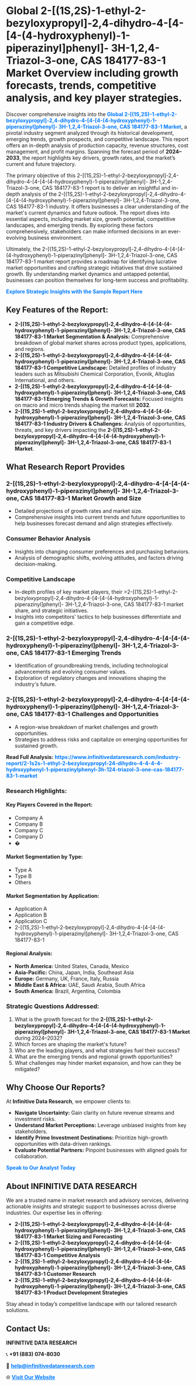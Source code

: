 <h1>Global 2-[(1S,2S)-1-ethyl-2-bezyloxypropyl]-2,4-dihydro-4-[4-[4-(4-hydroxyphenyl)-1-piperazinyl]phenyl]- 3H-1,2,4-Triazol-3-one, CAS 184177-83-1 Market Overview including growth forecasts, trends, competitive analysis, and key player strategies.</h1>
<p>
Discover comprehensive insights into the 
<a href="https://www.infinitivedataresearch.com/industry-report/2-1s2s-1-ethyl-2-bezyloxypropyl-24-dihydro-4-4-4-4-hydroxyphenyl-1-piperazinylphenyl-3h-124-triazol-3-one-cas-184177-83-1-market" rel="dofollow" style="color: #007BFF; text-decoration: none;"><strong>Global 2-[(1S,2S)-1-ethyl-2-bezyloxypropyl]-2,4-dihydro-4-[4-[4-(4-hydroxyphenyl)-1-piperazinyl]phenyl]- 3H-1,2,4-Triazol-3-one, CAS 184177-83-1 Market</strong></a>, a pivotal industry segment analyzed through its historical development, emerging trends, growth prospects, and competitive landscape. This report offers an in-depth analysis of production capacity, revenue structures, cost management, and profit margins. Spanning the forecast period of <strong>2024–2033</strong>, the report highlights key drivers, growth rates, and the market’s current and future trajectory.
</p>
<p>
The primary objective of this 2-[(1S,2S)-1-ethyl-2-bezyloxypropyl]-2,4-dihydro-4-[4-[4-(4-hydroxyphenyl)-1-piperazinyl]phenyl]- 3H-1,2,4-Triazol-3-one, CAS 184177-83-1 report is to deliver an insightful and in-depth analysis of the 2-[(1S,2S)-1-ethyl-2-bezyloxypropyl]-2,4-dihydro-4-[4-[4-(4-hydroxyphenyl)-1-piperazinyl]phenyl]- 3H-1,2,4-Triazol-3-one, CAS 184177-83-1 industry. It offers businesses a clear understanding of the market's current dynamics and future outlook. The report dives into essential aspects, including market size, growth potential, competitive landscapes, and emerging trends. By exploring these factors comprehensively, stakeholders can make informed decisions in an ever-evolving business environment.
</p>
<p>
Ultimately, the 2-[(1S,2S)-1-ethyl-2-bezyloxypropyl]-2,4-dihydro-4-[4-[4-(4-hydroxyphenyl)-1-piperazinyl]phenyl]- 3H-1,2,4-Triazol-3-one, CAS 184177-83-1 market report provides a roadmap for identifying lucrative market opportunities and crafting strategic initiatives that drive sustained growth. By understanding market dynamics and untapped potential, businesses can position themselves for long-term success and profitability.
</p>
<p>
<a href="https://www.infinitivedataresearch.com/request-sample/reportId=102000" style="color: #007BFF; text-decoration: none;"><strong>Explore Strategic Insights with the Sample Report Here</strong></a>
</p>

<h2>Key Features of the Report:</h2>
<ul>
<li><strong>2-[(1S,2S)-1-ethyl-2-bezyloxypropyl]-2,4-dihydro-4-[4-[4-(4-hydroxyphenyl)-1-piperazinyl]phenyl]- 3H-1,2,4-Triazol-3-one, CAS 184177-83-1 Market Segmentation & Analysis:</strong> Comprehensive breakdown of global market shares across product types, applications, and regions.</li>
<li><strong>2-[(1S,2S)-1-ethyl-2-bezyloxypropyl]-2,4-dihydro-4-[4-[4-(4-hydroxyphenyl)-1-piperazinyl]phenyl]- 3H-1,2,4-Triazol-3-one, CAS 184177-83-1 Competitive Landscape:</strong> Detailed profiles of industry leaders such as Mitsubishi Chemical Corporation, Evonik, Altuglas International, and others.</li>
<li><strong>2-[(1S,2S)-1-ethyl-2-bezyloxypropyl]-2,4-dihydro-4-[4-[4-(4-hydroxyphenyl)-1-piperazinyl]phenyl]- 3H-1,2,4-Triazol-3-one, CAS 184177-83-1 Emerging Trends & Growth Forecasts:</strong> Focused insights on macro and micro trends shaping the market till <strong>2032</strong>.</li>
<li><strong>2-[(1S,2S)-1-ethyl-2-bezyloxypropyl]-2,4-dihydro-4-[4-[4-(4-hydroxyphenyl)-1-piperazinyl]phenyl]- 3H-1,2,4-Triazol-3-one, CAS 184177-83-1 Industry Drivers & Challenges:</strong> Analysis of opportunities, threats, and key drivers impacting the <strong>2-[(1S,2S)-1-ethyl-2-bezyloxypropyl]-2,4-dihydro-4-[4-[4-(4-hydroxyphenyl)-1-piperazinyl]phenyl]- 3H-1,2,4-Triazol-3-one, CAS 184177-83-1 Market</strong>.</li>
</ul>

<h2>What Research Report Provides</h2>
<h3>2-[(1S,2S)-1-ethyl-2-bezyloxypropyl]-2,4-dihydro-4-[4-[4-(4-hydroxyphenyl)-1-piperazinyl]phenyl]- 3H-1,2,4-Triazol-3-one, CAS 184177-83-1 Market Growth and Size</h3>
<ul>
<li>Detailed projections of growth rates and market size.</li>
<li>Comprehensive insights into current trends and future opportunities to help businesses forecast demand and align strategies effectively.</li>
</ul>

<h3>Consumer Behavior Analysis</h3>
<ul>
<li>Insights into changing consumer preferences and purchasing behaviors.</li>
<li>Analysis of demographic shifts, evolving attitudes, and factors driving decision-making.</li>
</ul>

<h3>Competitive Landscape</h3>
<ul>
<li>In-depth profiles of key market players, their >2-[(1S,2S)-1-ethyl-2-bezyloxypropyl]-2,4-dihydro-4-[4-[4-(4-hydroxyphenyl)-1-piperazinyl]phenyl]- 3H-1,2,4-Triazol-3-one, CAS 184177-83-1 market share, and strategic initiatives.</li>
<li>Insights into competitors' tactics to help businesses differentiate and gain a competitive edge.</li>
</ul>

<h3>2-[(1S,2S)-1-ethyl-2-bezyloxypropyl]-2,4-dihydro-4-[4-[4-(4-hydroxyphenyl)-1-piperazinyl]phenyl]- 3H-1,2,4-Triazol-3-one, CAS 184177-83-1 Emerging Trends</h3>
<ul>
<li>Identification of groundbreaking trends, including technological advancements and evolving consumer values.</li>
<li>Exploration of regulatory changes and innovations shaping the industry's future.</li>
</ul>

<h3>2-[(1S,2S)-1-ethyl-2-bezyloxypropyl]-2,4-dihydro-4-[4-[4-(4-hydroxyphenyl)-1-piperazinyl]phenyl]- 3H-1,2,4-Triazol-3-one, CAS 184177-83-1 Challenges and Opportunities</h3>
<ul>
<li>A region-wise breakdown of market challenges and growth opportunities.</li>
<li>Strategies to address risks and capitalize on emerging opportunities for sustained growth.</li>
</ul>
<p><strong>Read Full Analysis:</strong> <a href="https://www.infinitivedataresearch.com/industry-report/2-1s2s-1-ethyl-2-bezyloxypropyl-24-dihydro-4-4-4-4-hydroxyphenyl-1-piperazinylphenyl-3h-124-triazol-3-one-cas-184177-83-1-market" rel="dofollow" style="color: #007BFF; text-decoration: none;"><strong>https://www.infinitivedataresearch.com/industry-report/2-1s2s-1-ethyl-2-bezyloxypropyl-24-dihydro-4-4-4-4-hydroxyphenyl-1-piperazinylphenyl-3h-124-triazol-3-one-cas-184177-83-1-market</strong></a></p>
<h3>Research Highlights:</h3>
<h4>Key Players Covered in the Report:</h4>
<ul><li>Company A</li><li>Company B</li><li>Company C</li><li>Company D</li><li>�</li></ul>
<h4>Market Segmentation by Type:</h4>
<ul><li>Type A</li><li>Type B</li><li>Others</li></ul>
<h4>Market Segmentation by Application:</h4>
<ul><li>Application A</li><li>Application B</li><li>Application C</li><li>2-[(1S,2S)-1-ethyl-2-bezyloxypropyl]-2,4-dihydro-4-[4-[4-(4-hydroxyphenyl)-1-piperazinyl]phenyl]- 3H-1,2,4-Triazol-3-one, CAS 184177-83-1</li></ul>

<h4>Regional Analysis:</h4>
<ul>
<li><strong>North America:</strong> United States, Canada, Mexico</li>
<li><strong>Asia-Pacific:</strong> China, Japan, India, Southeast Asia</li>
<li><strong>Europe:</strong> Germany, UK, France, Italy, Russia</li>
<li><strong>Middle East & Africa:</strong> UAE, Saudi Arabia, South Africa</li>
<li><strong>South America:</strong> Brazil, Argentina, Colombia</li>
</ul>

<h3>Strategic Questions Addressed:</h3>
<ol>
<li>What is the growth forecast for the <strong>2-[(1S,2S)-1-ethyl-2-bezyloxypropyl]-2,4-dihydro-4-[4-[4-(4-hydroxyphenyl)-1-piperazinyl]phenyl]- 3H-1,2,4-Triazol-3-one, CAS 184177-83-1 Market</strong> during 2024–2032?</li>
<li>Which forces are shaping the market's future?</li>
<li>Who are the leading players, and what strategies fuel their success?</li>
<li>What are the emerging trends and regional growth opportunities?</li>
<li>What challenges may hinder market expansion, and how can they be mitigated?</li>
</ol>

<h2>Why Choose Our Reports?</h2>
<p>At <strong>Infinitive Data Research</strong>, we empower clients to:</p>
<ul>
<li><strong>Navigate Uncertainty:</strong> Gain clarity on future revenue streams and investment risks.</li>
<li><strong>Understand Market Perceptions:</strong> Leverage unbiased insights from key stakeholders.</li>
<li><strong>Identify Prime Investment Destinations:</strong> Prioritize high-growth opportunities with data-driven rankings.</li>
<li><strong>Evaluate Potential Partners:</strong> Pinpoint businesses with aligned goals for collaboration.</li>
</ul>
<p><a href="https://www.infinitivedataresearch.com/industry-report/2-1s2s-1-ethyl-2-bezyloxypropyl-24-dihydro-4-4-4-4-hydroxyphenyl-1-piperazinylphenyl-3h-124-triazol-3-one-cas-184177-83-1-market" rel="dofollow" style="color: #007BFF; text-decoration: none;"><strong>Speak to Our Analyst Today</strong></a></p>

<h2>About INFINITIVE DATA RESEARCH</h2>
<p>We are a trusted name in market research and advisory services, delivering actionable insights and strategic support to businesses across diverse industries. Our expertise lies in offering:</p>
<ul>
<li><strong>2-[(1S,2S)-1-ethyl-2-bezyloxypropyl]-2,4-dihydro-4-[4-[4-(4-hydroxyphenyl)-1-piperazinyl]phenyl]- 3H-1,2,4-Triazol-3-one, CAS 184177-83-1 Market Sizing and Forecasting</strong></li>
<li><strong>2-[(1S,2S)-1-ethyl-2-bezyloxypropyl]-2,4-dihydro-4-[4-[4-(4-hydroxyphenyl)-1-piperazinyl]phenyl]- 3H-1,2,4-Triazol-3-one, CAS 184177-83-1 Competitive Analysis</strong></li>
<li><strong>2-[(1S,2S)-1-ethyl-2-bezyloxypropyl]-2,4-dihydro-4-[4-[4-(4-hydroxyphenyl)-1-piperazinyl]phenyl]- 3H-1,2,4-Triazol-3-one, CAS 184177-83-1 Customer Research</strong></li>
<li><strong>2-[(1S,2S)-1-ethyl-2-bezyloxypropyl]-2,4-dihydro-4-[4-[4-(4-hydroxyphenyl)-1-piperazinyl]phenyl]- 3H-1,2,4-Triazol-3-one, CAS 184177-83-1 Product Development Strategies</strong></li>
</ul>
<p>Stay ahead in today’s competitive landscape with our tailored research solutions.</p>

<h2>Contact Us:</h2>
<p><strong>INFINITIVE DATA RESEARCH</strong></p>
<p>📞 <strong>+91 (883) 074-8030</strong></p>
<p>📧 <strong><a href="mailto:help@infinitivedataresearch.com" style="color: #007BFF;">help@infinitivedataresearch.com</a></strong></p>
<p>🌐 <strong><a href="https://www.infinitivedataresearch.com" rel="dofollow" style="color: #007BFF;">Visit Our Website</a></strong></p>